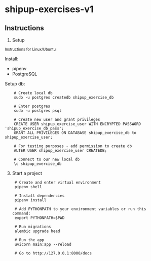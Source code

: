 # shipup-exercises-v1

## Instructions

1) Setup

<sub>Instructions for Linux/Ubuntu</sub>
     
Install:
     
   * pipenv
   * PostgreSQL


Setup db:
     
        # Create local db
        sudo -u postgres createdb shipup_exercise_db
        
        # Enter postgres
        sudo -u postgres psql
        
        # Create new user and grant privileges
        CREATE USER shipup_exercise_user WITH ENCRYPTED PASSWORD 'shipup_exercise_db_pass';
        GRANT ALL PRIVILEGES ON DATABASE shipup_exercise_db to shipup_exercise_user;
        
        # For testing purposes - add permission to create db
        ALTER USER shipup_exercise_user CREATEDB;
        
        # Connect to our new local db
        \c shipup_exercise_db


3) Start a project
        
        # Create and enter virtual environment
        pipenv shell
        
        # Install dependencies
        pipenv install
        
        # Add PYTHONPATH to your environment variables or run this command:
        export PYTHONPATH=$PWD
        
        # Run migrations
        alembic upgrade head
        
        # Run the app
        uvicorn main:app --reload
        
        # Go to http://127.0.0.1:8000/docs
        